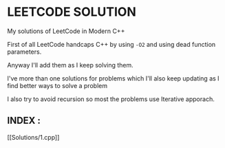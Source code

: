 ﻿# LEETCODE SOLUTION

My solutions of LeetCode in Modern C++

First of all LeetCode handcaps C++ by using `-O2` and using dead function parameters.

Anyway I'll add them as I keep solving them.

I've more than one solutions for problems which I'll also keep updating as I find better ways to solve a problem

I also try to avoid recursion so most the problems use Iterative apporach.


## INDEX : 

[[Solutions/1.cpp]]

